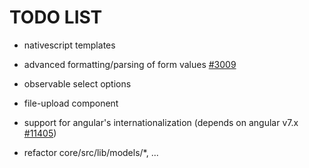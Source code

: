# TODO LIST

* nativescript templates
* advanced formatting/parsing of form values
  [#3009](https://github.com/angular/angular/issues/3009)
* observable select options
* file-upload component
* support for angular's internationalization
  (depends on angular v7.x [#11405](https://github.com/angular/angular/issues/11405))

* refactor core/src/lib/models/*, ...
